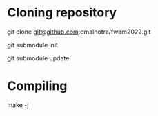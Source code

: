 # Cloning repository

git clone git@github.com:dmalhotra/fwam2022.git

git submodule init

git submodule update

# Compiling
make -j
